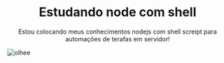 <h1 align="center">Estudando node com shell</h1>

<p align="center">Estou colocando meus conhecimentos nodejs com shell screipt para automações de terafas em servidor!</p>

![olhee](https://github.com/gregoriodelucca/Node-Shell/assets/43537647/3e398eab-8f63-4d28-a9fc-156d4bfd3ecc)
